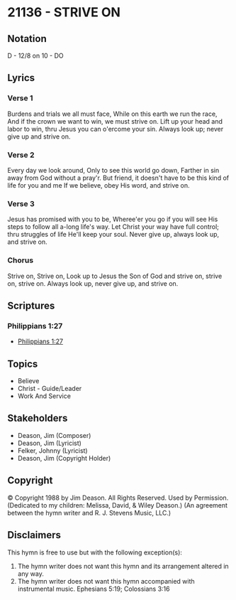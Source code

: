 # 21136 - STRIVE ON

## Notation

D - 12/8 on 10 - DO

## Lyrics

### Verse 1

Burdens and trials we all must face, While on this earth we run the race, And if the crown we want to win, we must strive on. Lift up your head and labor to win, thru Jesus you can o'ercome your sin. Always look up; never give up and strive on.

### Verse 2

Every day we look around, Only to see this world go down, Farther in sin away from God without a pray'r. But friend, it doesn't have to be this kind of life for you and me If we believe, obey His word, and strive on.

### Verse 3

Jesus has promised with you to be, Wheree'er you go if you will see His steps to follow all a-long life's way. Let Christ your way have full control; thru struggles of life He'll keep your soul. Never give up, always look up, and strive on.

### Chorus

Strive on, Strive on, Look up to Jesus the Son of God and strive on, strive on, strive on. Always look up, never give up, and strive on.


## Scriptures

### Philippians 1:27

- [Philippians 1:27](https://www.biblegateway.com/passage/?search=Philippians%201%3A27)


## Topics

- Believe
- Christ - Guide/Leader
- Work And Service

## Stakeholders

- Deason, Jim (Composer)
- Deason, Jim (Lyricist)
- Felker, Johnny (Lyricist)
- Deason, Jim (Copyright Holder)

## Copyright

© Copyright 1988 by Jim Deason. All Rights Reserved. Used by Permission. (Dedicated to my children: Melissa, David, & Wiley Deason.)
(An agreement between the hymn writer and R. J. Stevens Music, LLC.)

## Disclaimers

This hymn is free to use but with the following exception(s):
1. The hymn writer does not want this hymn and its arrangement altered in any way.
2. The hymn writer does not want this hymn accompanied with instrumental music.
Ephesians 5:19; Colossians 3:16

